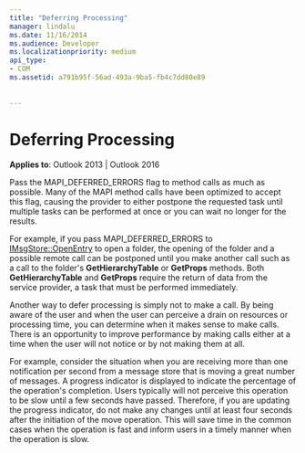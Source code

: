 ```yaml
---
title: "Deferring Processing"
manager: lindalu
ms.date: 11/16/2014
ms.audience: Developer
ms.localizationpriority: medium
api_type:
- COM
ms.assetid: a791b95f-56ad-493a-9ba5-fb4c7dd80e89
 
 
---
```


# Deferring Processing

  
  
**Applies to**: Outlook 2013 | Outlook 2016 
  
Pass the MAPI_DEFERRED_ERRORS flag to method calls as much as possible. Many of the MAPI method calls have been optimized to accept this flag, causing the provider to either postpone the requested task until multiple tasks can be performed at once or you can wait no longer for the results.
  
For example, if you pass MAPI_DEFERRED_ERRORS to [IMsgStore::OpenEntry](imsgstore-openentry.md) to open a folder, the opening of the folder and a possible remote call can be postponed until you make another call such as a call to the folder's **GetHierarchyTable** or **GetProps** methods. Both **GetHierarchyTable** and **GetProps** require the return of data from the service provider, a task that must be performed immediately. 
  
Another way to defer processing is simply not to make a call. By being aware of the user and when the user can perceive a drain on resources or processing time, you can determine when it makes sense to make calls. There is an opportunity to improve performance by making calls either at a time when the user will not notice or by not making them at all.
  
For example, consider the situation when you are receiving more than one notification per second from a message store that is moving a great number of messages. A progress indicator is displayed to indicate the percentage of the operation's completion. Users typically will not perceive this operation to be slow until a few seconds have passed. Therefore, if you are updating the progress indicator, do not make any changes until at least four seconds after the initiation of the move operation. This will save time in the common cases when the operation is fast and inform users in a timely manner when the operation is slow.
  

